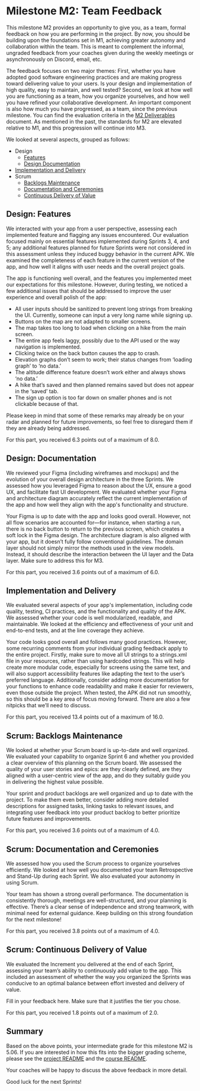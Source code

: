# Milestone M2: Team Feedback

This milestone M2 provides an opportunity to give you, as a team, formal feedback on how you are performing in the project. By now, you should be building upon the foundations set in M1, achieving greater autonomy and collaboration within the team. This is meant to complement the informal, ungraded feedback from your coaches given during the weekly meetings or asynchronously on Discord, email, etc.

The feedback focuses on two major themes:
First, whether you have adopted good software engineering practices and are making progress toward delivering value to your users.
Is your design and implementation of high quality, easy to maintain, and well tested?
Second, we look at how well you are functioning as a team, how you organize yourselves, and how well you have refined your collaborative development.
An important component is also how much you have progressed, as a team, since the previous milestone.
You can find the evaluation criteria in the [M2 Deliverables](https://github.com/swent-epfl/public/blob/main/project/M2.md) document.
As mentioned in the past, the standards for M2 are elevated relative to M1, and this progression will continue into M3.

We looked at several aspects, grouped as follows:

 - Design
   - [Features](#design-features)
   - [Design Documentation](#design-documentation)
 - [Implementation and Delivery](#implementation-and-delivery)
 - Scrum
   - [Backlogs Maintenance](#scrum-backlogs-maintenance)
   - [Documentation and Ceremonies](#scrum-documentation-and-ceremonies)
   - [Continuous Delivery of Value](#scrum-continuous-delivery-of-value)

## Design: Features

We interacted with your app from a user perspective, assessing each implemented feature and flagging any issues encountered. Our evaluation focused mainly on essential features implemented during Sprints 3, 4, and 5; any additional features planned for future Sprints were not considered in this assessment unless they induced buggy behavior in the current APK.
We examined the completeness of each feature in the current version of the app, and how well it aligns with user needs and the overall project goals.


The app is functioning well overall, and the features you implemented meet our expectations for this milestone. However, during testing, we noticed a few additional issues that should be addressed to improve the user experience and overall polish of the app:

- All user inputs should be sanitized to prevent long strings from breaking the UI. Currently, someone can input a very long name while signing up. 
- Buttons on the map are not adapted to smaller screens.
- The map takes too long to load when clicking on a hike from the main screen.
- The entire app feels laggy, possibly due to the API used or the way navigation is implemented.
- Clicking twice on the back button causes the app to crash.
- Elevation graphs don’t seem to work; their status changes from ‘loading graph’ to ‘no data.’
- The altitude difference feature doesn’t work either and always shows ‘no data.’
- A hike that’s saved and then planned remains saved but does not appear in the ‘saved’ tab.
- The sign up option is too far down on smaller phones and is not clickable because of that.

Please keep in mind that some of these remarks may already be on your radar and planned for future improvements, so feel free to disregard them if they are already being addressed.


For this part, you received 6.3 points out of a maximum of 8.0.

## Design: Documentation

We reviewed your Figma (including wireframes and mockups) and the evolution of your overall design architecture in the three Sprints.
We assessed how you leveraged Figma to reason about the UX, ensure a good UX, and facilitate fast UI development.
We evaluated whether your Figma and architecture diagram accurately reflect the current implementation of the app and how well they align with the app's functionality and structure.


Your Figma is up to date with the app and looks good overall. However, not all flow scenarios are accounted for—for instance, when starting a run, there is no back button to return to the previous screen, which creates a soft lock in the Figma design. The architecture diagram is also aligned with your app, but it doesn’t fully follow conventional guidelines. The domain layer should not simply mirror the methods used in the view models. Instead, it should describe the interaction between the UI layer and the Data layer. Make sure to address this for M3.


For this part, you received 3.6 points out of a maximum of 6.0.

## Implementation and Delivery

We evaluated several aspects of your app's implementation, including code quality, testing, CI practices, and the functionality and quality of the APK.
We assessed whether your code is well modularized, readable, and maintainable.
We looked at the efficiency and effectiveness of your unit and end-to-end tests, and at the line coverage they achieve.


Your code looks good overall and follows many good practices. However, some recurring comments from your individual grading feedback apply to the entire project. Firstly, make sure to move all UI strings to a strings.xml file in your resources, rather than using hardcoded strings. This will help create more modular code, especially for screens using the same text, and will also support accessibility features like adapting the text to the user’s preferred language. Additionally, consider adding more documentation for your functions to enhance code readability and make it easier for reviewers, even those outside the project. When tested, the APK did not run smoothly, so this should be a key area of focus moving forward. There are also a few nitpicks that we’ll need to discuss.


For this part, you received 13.4 points out of a maximum of 16.0.

## Scrum: Backlogs Maintenance

We looked at whether your Scrum board is up-to-date and well organized.
We evaluated your capability to organize Sprint 6 and whether you provided a clear overview of this planning on the Scrum board.
We assessed the quality of your user stories and epics: are they clearly defined, are they aligned with a user-centric view of the app, and do they suitably guide you in delivering the highest value possible.


Your sprint and product backlogs are well organized and up to date with the project. To make them even better, consider adding more detailed descriptions for assigned tasks, linking tasks to relevant issues, and integrating user feedback into your product backlog to better prioritize future features and improvements.


For this part, you received 3.6 points out of a maximum of 4.0.

## Scrum: Documentation and Ceremonies

We assessed how you used the Scrum process to organize yourselves efficiently.
We looked at how well you documented your team Retrospective and Stand-Up during each Sprint.
We also evaluated your autonomy in using Scrum.


Your team has shown a strong overall performance. The documentation is consistently thorough, meetings are well-structured, and your planning is effective. There’s a clear sense of independence and strong teamwork, with minimal need for external guidance. Keep building on this strong foundation for the next milestone!


For this part, you received 3.8 points out of a maximum of 4.0.

## Scrum: Continuous Delivery of Value

We evaluated the Increment you delivered at the end of each Sprint, assessing your team’s ability to continuously add value to the app.
This included an assessment of whether the way you organized the Sprints was conducive to an optimal balance between effort invested and delivery of value.


Fill in your feedback here. Make sure that it justifies the tier you chose.


For this part, you received 1.8 points out of a maximum of 2.0.

## Summary

Based on the above points, your intermediate grade for this milestone M2 is 5.06. If you are interested in how this fits into the bigger grading scheme, please see the [project README](https://github.com/swent-epfl/public/blob/main/project/README.md) and the [course README](https://github.com/swent-epfl/public/blob/main/README.md).

Your coaches will be happy to discuss the above feedback in more detail.

Good luck for the next Sprints!
